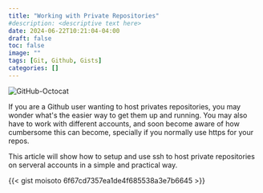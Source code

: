 ```yaml
---
title: "Working with Private Repositories"
#description: <descriptive text here>
date: 2024-06-22T10:21:04-04:00
draft: false 
toc: false
image: ""
tags: [Git, Github, Gists]
categories: []
---
```


![GitHub-Octocat](/images/GitHub-Mark-120px-plus.png#floatleft)

If you are a Github user wanting to host privates repositories, you may wonder what's the easier way to get them up and running.
You may also have to work with different accounts, and soon become aware of how cumbersome this can become, specially if you normally use https for your repos.

This article will show how to setup and use ssh to host private repositories on serveral accounts in a simple and practical way.

<!--more-->

{{< gist moisoto 6f67cd7357ea1de4f685538a3e7b6645 >}}
